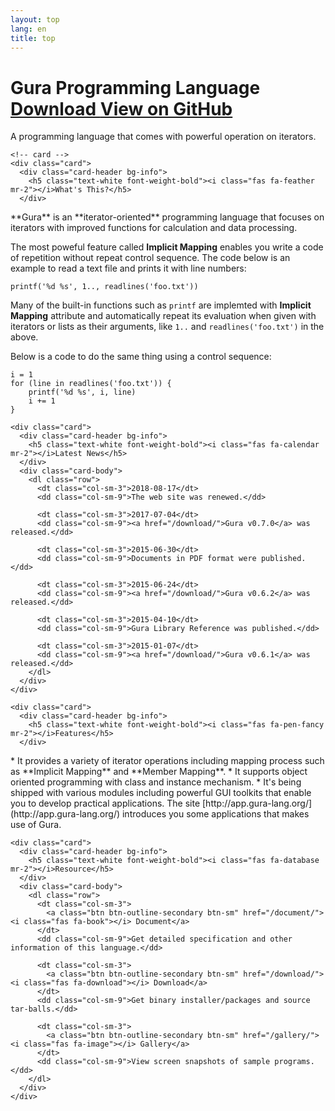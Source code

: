 ```yaml
---
layout: top
lang: en
title: top
---
```

<div class="jumbotron">
  <div class="container-fluid">
	<h1 class="display-4">Gura Programming Language
	  <span class="float-right">
		<a class="btn btn-secondary" href="/download/">
		  <i class="fas fa-download mr-2"></i>Download
		</a>
		<a class="btn btn-secondary" href="https://github.com/gura-lang/gura">
		  <i class="fab fa-github mr-2"></i>View on GitHub
		</a>
	  </span>
	</h1>
	<p class="lead">
	  A programming language that comes with powerful operation on iterators.
	</p>
  </div>
</div>

<div class="container-fluid">
  <div class="card-deck">

	<!-- card -->
	<div class="card">
	  <div class="card-header bg-info">
		<h5 class="text-white font-weight-bold"><i class="fas fa-feather mr-2"></i>What's This?</h5>
	  </div>
<div class="card-body" markdown="1">
**Gura** is an **iterator-oriented** programming language
that focuses on iterators with improved functions for calculation and data processing.

The most poweful feature called **Implicit Mapping**
enables you write a code of repetition without repeat control sequence.
The code below is an example to read a text file and prints it with line numbers:

    printf('%d %s', 1.., readlines('foo.txt'))

Many of the built-in functions such as `printf` are implemted with **Implicit Mapping** attribute
and automatically repeat its evaluation when given with iterators or lists as their arguments,
like `1..` and `readlines('foo.txt')` in the above.

Below is a code to do the same thing using a control sequence:

    i = 1
    for (line in readlines('foo.txt')) {
        printf('%d %s', i, line)
        i += 1
    }
</div>
	</div>
	<!-- card -->

<!-- card -->
	<div class="card">
	  <div class="card-header bg-info">
		<h5 class="text-white font-weight-bold"><i class="fas fa-calendar mr-2"></i>Latest News</h5>
	  </div>
	  <div class="card-body">
		<dl class="row">
		  <dt class="col-sm-3">2018-08-17</dt>
		  <dd class="col-sm-9">The web site was renewed.</dd>

		  <dt class="col-sm-3">2017-07-04</dt>
		  <dd class="col-sm-9"><a href="/download/">Gura v0.7.0</a> was released.</dd>

		  <dt class="col-sm-3">2015-06-30</dt>
		  <dd class="col-sm-9">Documents in PDF format were published.</dd>

		  <dt class="col-sm-3">2015-06-24</dt>
		  <dd class="col-sm-9"><a href="/download/">Gura v0.6.2</a> was released.</dd>

		  <dt class="col-sm-3">2015-04-10</dt>
		  <dd class="col-sm-9">Gura Library Reference was published.</dd>

		  <dt class="col-sm-3">2015-01-07</dt>
		  <dd class="col-sm-9"><a href="/download/">Gura v0.6.1</a> was released.</dd>
		</dl>
	  </div>
	</div>
<!-- card -->

  </div>

  <div class="card-deck mt-3">

<!-- card -->
	<div class="card">
	  <div class="card-header bg-info">
		<h5 class="text-white font-weight-bold"><i class="fas fa-pen-fancy mr-2"></i>Features</h5>
	  </div>
<div class="card-body" markdown="1">
* It provides a variety of iterator operations including mapping process
  such as **Implicit Mapping** and **Member Mapping**.
* It supports object oriented programming with class and instance mechanism.
* It's being shipped with various modules including powerful GUI toolkits
  that enable you to develop practical applications.
  The site [http://app.gura-lang.org/](http://app.gura-lang.org/) introduces you
  some applications that makes use of Gura.
</div>
	</div>
<!-- card -->

<!-- card -->
	<div class="card">
	  <div class="card-header bg-info">
		<h5 class="text-white font-weight-bold"><i class="fas fa-database mr-2"></i>Resource</h5>
	  </div>
	  <div class="card-body">
		<dl class="row">
		  <dt class="col-sm-3">
			<a class="btn btn-outline-secondary btn-sm" href="/document/"><i class="fas fa-book"></i> Document</a>
		  </dt>
		  <dd class="col-sm-9">Get detailed specification and other information of this language.</dd>

		  <dt class="col-sm-3">
			<a class="btn btn-outline-secondary btn-sm" href="/download/"><i class="fas fa-download"></i> Download</a>
		  </dt>
		  <dd class="col-sm-9">Get binary installer/packages and source tar-balls.</dd>

		  <dt class="col-sm-3">
			<a class="btn btn-outline-secondary btn-sm" href="/gallery/"><i class="fas fa-image"></i> Gallery</a>
		  </dt>
		  <dd class="col-sm-9">View screen snapshots of sample programs.</dd>
		</dl>
	  </div>
	</div>
<!-- card -->

  </div>
</div>
